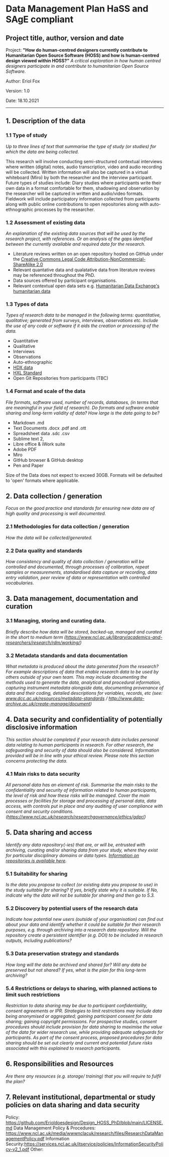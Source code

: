 
# Data Management Plan HaSS and SAgE compliant


## Project title, author, version and date

Project: **"How do human-centred designers currently contribute to Humanitarian Open Source Software (HOSS) and how is human-centred design viewed within HOSS?”**
_A critical exploration in how human centred designers participate in and contribute to humanitarian Open Source Software._

Author: Eriol Fox

Version: 1.0

Date: 18.10.2021

---

## 1. Description of the data

### 1.1 Type of study 
_Up to three lines of text that summarise the type of study (or studies) for which the data are being collected._

This research will involve conducting semi-structured contextual interviews where written (digital) notes, audio transcription, video and audio recording will be collected. Written information will also be captured in a virtual whiteboard (Miro) by both the researcher and the interview participant. Future types of studies include: Diary studies where participants write their own data in a format comfortable for them, shadowing and observation by the researcher will be captured in written and audio/video formats. Fieldwork will include participatory information collected from participants along with public online contributions to open repositories along with auto-ethnographic processes by the researcher.


### 1.2 Assessment of existing data 
_An explanation of the existing data sources that will be used by the research project, with references. Or an analysis of the gaps identified between the currently available and required data for the research._

- Literature reviews written on an open repository hosted on GitHub under the [Creative Commons Legal Code Attribution-NonCommercial-ShareAlike 2.0](https://creativecommons.org/licenses/by-nc-sa/2.0/legalcode)
- Relevant quantative data and qualatative data from literature reviews may be referenced throughout the PhD.
- Data sources offered by participant organisations.
- Relevant contextual open data sets e.g. [Humanitarian Data Exchange's humanitarian data](https://data.humdata.org/)


### 1.3	Types of data
_Types of research data to be managed in the following terms: quantitative, qualitative; generated from surveys, interviews, observations etc. Include the use of any code or software if it aids the creation or processing of the data._

- Quantitative
- Qualitative
- Interviews
- Observations
- Auto-ethnographic
- [HDX data](https://data.humdata.org/dataset)
- [HXL Standard](https://hxlstandard.org/)
- Open Git Repositories from participants (TBC)


### 1.4	Format and scale of the data
_File formats, software used, number of records, databases, (in terms that are meaningful in your field of research). Do formats and software enable sharing and long-term validity of data? How large is the data going to be?_

- Markdown .md
- Text Documents .docx .pdf and .ott
- Spreadsheet data .sdc .csv
- Sublime text 2, 
- Libre office & iWork suite
- Adobe PDF
- Miro
- GitHub browser & GitHub desktop
- Pen and Paper

Size of the Data does not expect to exceed 30GB. Formats will be defaulted to 'open' formats where applicable.


## 2. Data collection / generation
_Focus on the good practice and standards for ensuring new data are of high quality and processing is well documented._

### 2.1	Methodologies for data collection / generation
_How the data will be collected/generated._ 



### 2.2	Data quality and standards
_How consistency and quality of data collection / generation will be controlled and documented, through processes of calibration, repeat samples or measurements, standardised data capture or recording, data entry validation, peer review of data or representation with controlled vocabularies._




## 3. Data management, documentation and curation


### 3.1	Managing, storing and curating data. 
_Briefly describe how data will be stored, backed-up, managed and curated in the short to medium term (https://www.ncl.ac.uk/library/academics-and-researchers/research/rdm/working/)_

### 3.2	Metadata standards and data documentation
_What metadata is produced about the data generated from the research? For example descriptions of data that enable research data to be used by others outside of your own team. This may include documenting the methods used to generate the data, analytical and procedural information, capturing instrument metadata alongside data, documenting provenance of data and their coding, detailed descriptions for variables, records, etc (see: www.dcc.ac.uk/resources/metadata-standards  / http://www.data-archive.ac.uk/create-manage/document)_



## 4. Data security and confidentiality of potentially disclosive information
_This section should be completed if your research data includes personal data relating to human participants in research. For other research, the safeguarding and security of data should also be considered. Information provided will be in line with your ethical review. Please note this section concerns protecting the data._

### 4.1	Main risks to data security
_All personal data has an element of risk. Summarise the main risks to the confidentiality and security of information related to human participants, the level of risk and how these risks will be managed. Cover the main processes or facilities for storage and processing of personal data, data access, with controls put in place and any auditing of user compliance with consent and security conditions. (https://www.ncl.ac.uk/research/researchgovernance/ethics/gdpr/)_ 




## 5. Data sharing and access
_Identify any data repository(-ies) that are, or will be, entrusted with archiving, curating and/or sharing data from your study, where they exist for particular disciplinary domains or data types. [Information on repositories is available here](https://www.ncl.ac.uk/library/academics-and-researchers/research/rdm/sharing/)._ 

### 5.1	Suitability for sharing
_Is the data you propose to collect (or existing data you propose to use) in the study suitable for sharing?  If yes, briefly state why it is suitable.
If No, indicate why the data will not be suitable for sharing and then go to 5.3._

### 5.2	Discovery by potential users of the research data
_Indicate how potential new users (outside of your organisation) can find out about your data and identify whether it could be suitable for their research purposes, e.g. through archiving into a research data repository. Will the repository create a persistent identifier (e.g. DOI) to be included in research outputs, including publications?_

### 5.3	Data preservation strategy and standards
_How long will the data be archived and shared for? Will any data be preserved but not shared? If yes, what is the plan for this long-term archiving?_


### 5.4	Restrictions or delays to sharing, with planned actions to limit such restrictions 
_Restriction to data sharing may be due to participant confidentiality, consent agreements or IPR. Strategies to limit restrictions may include data being anonymised or aggregated; gaining participant consent for data sharing; gaining copyright permissions. For prospective studies, consent procedures should include provision for data sharing to maximise the value of the data for wider research use, while providing adequate safeguards for participants. As part of the consent process, proposed procedures for data sharing should be set out clearly and current and potential future risks associated with this explained to research participants._


## 6.	Responsibilities and Resources
_Are there any resources (e.g. storage/ training) that you will require to fulfil the plan?_


## 7. Relevant institutional, departmental or study policies on data sharing and data security

Policy: https://github.com/Erioldoesdesign/Design_HOSS_PhD/blob/main/LICENSE.md
Data Management Policy & Procedures: https://www.ncl.ac.uk/media/wwwnclacuk/research/files/ResearchDataManagementPolicy.pdf
Information Security:https://services.ncl.ac.uk/itservice/policies/InformationSecurityPolicy-v2_1.pdf
Other: 
